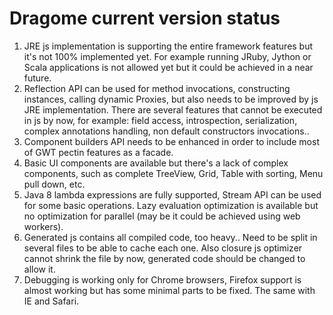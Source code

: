 # Dragome current version status

 1. JRE js implementation is supporting the entire framework features but it's not 100% implemented yet. For example running JRuby, Jython or Scala applications is not allowed yet but it could be achieved in a near future.
 2. Reflection API can be used for method invocations, constructing instances, calling dynamic Proxies, but also needs to be improved by js JRE implementation. There are several features that cannot be executed in js by now, for example: field access, introspection, serialization, complex annotations handling, non default constructors invocations..
 3. Component builders API needs to be enhanced in order to include most of GWT pectin features as a facade.
 4. Basic UI components are available but there's a lack of complex components, such as complete TreeView, Grid, Table with sorting, Menu pull down, etc.
 5. Java 8 lambda expressions are fully supported, Stream API can be used for some basic operations. Lazy evaluation optimization is available but no optimization for parallel (may be it could be achieved using web workers).
 6. Generated js contains all compiled code, too heavy.. Need to be split in several files to be able to cache each one. Also closure js optimizer cannot shrink the file by now, generated code should be changed to allow it. 
 7. Debugging is working only for Chrome browsers, Firefox support is almost working but has some minimal parts to be fixed. The same with IE and Safari.

